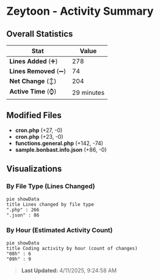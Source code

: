 # Zeytoon - Activity Summary 

## Overall Statistics

| Stat                   | Value                                                             |
| ---------------------- | ----------------------------------------------------------------- |
| **Lines Added** (➕)   | 278                                          |
| **Lines Removed** (➖) | 74                                        |
| **Net Change** (↕)    | 204                |
| **Active Time** (⌚)   | 29 minutes |


## Modified Files
- **cron.php** (+27, -0)
- **cron.php** (+23, -0)
- **functions.general.php** (+142, -74)
- **sample.bonbast.info.json** (+86, -0)

## Visualizations

### By File Type (Lines Changed)

```mermaid
pie showData
title Lines changed by file type
".php" : 266
".json" : 86
```

### By Hour (Estimated Activity Count)

```mermaid
pie showData
title Coding activity by hour (count of changes)
"08h" : 6
"09h" : 9
```


> **Last Updated:** 4/11/2025, 9:24:58 AM